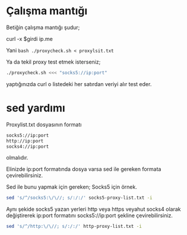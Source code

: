 # Çalışma mantığı

Betiğin çalışma mantığı şudur;

curl -x $girdi ip.me

Yani ```bash
./proxycheck.sh < proxylsit.txt```


Ya da tekil proxy test etmek isterseniz;
```bash
./proxycheck.sh <<< "socks5://ip:port"
```

yaptığınızda curl o listedeki her satırdan veriyi alır test eder.

# sed yardımı

Proxylist.txt dosyasının formatı 
```bash
socks5://ip:port
http://ip:port
socks4://ip:port
```

olmalıdır.

Elinizde ip:port formatında dosya varsa sed ile gereken formata çevirebilirsiniz.


Sed ile bunu yapmak için gereken;
Socks5 için örnek.
```bash
sed 's/^/socks5:\/\//; s/:/:/' socks5-proxy-list.txt -i
```


Aynı şekide socks5 yazan yerleri http veya https veyahut socks4 olarak değiştirerek ip:port formatını socks5://ip:port şekline çevirebilirsiniz.






```bash
sed 's/^/http:\/\//; s/:/:/' http-proxy-list.txt -i
```
